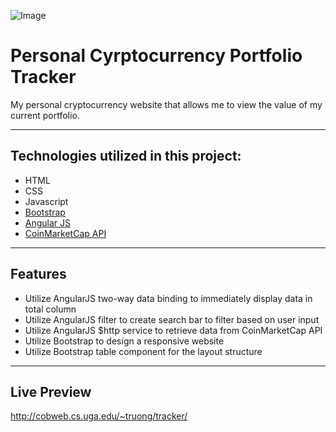 ![Image](https://newb.imgix.net/a7b1cbd217188230417.png)


# Personal Cyrptocurrency Portfolio Tracker

My personal cryptocurrency website that allows me to view the value of my current portfolio.

------------------------------------------------------------------------------------------------------------------------------  

## Technologies utilized in this project:
- HTML
- CSS
- Javascript
- [Bootstrap](https://getbootstrap.com)
- [Angular JS](https://angularjs.org)  
- [CoinMarketCap API](https://coinmarketcap.com/api/) 

------------------------------------------------------------------------------------------------------------------------------
## Features
- Utilize AngularJS two-way data binding to immediately display data in total column 
- Utilize AngularJS filter to create search bar to filter based on user input 
- Utilize AngularJS $http service to retrieve data from CoinMarketCap API
- Utilize Bootstrap to design a responsive website
- Utilize Bootstrap table component for the layout structure 
------------------------------------------------------------------------------------------------------------------------------  
## Live Preview
http://cobweb.cs.uga.edu/~truong/tracker/

  
